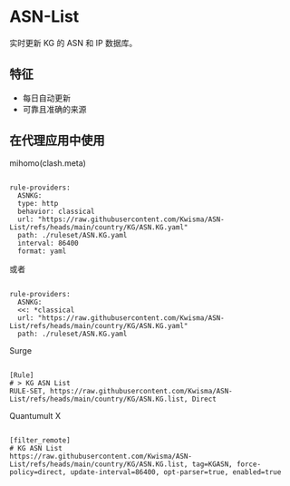 
# ASN-List
    
实时更新 KG 的 ASN 和 IP 数据库。
    
## 特征
    
- 每日自动更新
- 可靠且准确的来源
    
## 在代理应用中使用
    
mihomo(clash.meta)
   
<pre><code class="language-javascript">
rule-providers:
  ASNKG:
  type: http
  behavior: classical
  url: "https://raw.githubusercontent.com/Kwisma/ASN-List/refs/heads/main/country/KG/ASN.KG.yaml"
  path: ./ruleset/ASN.KG.yaml
  interval: 86400
  format: yaml
</code></pre>

或者

<pre><code class="language-javascript">
rule-providers:
  ASNKG:
  <<: *classical
  url: "https://raw.githubusercontent.com/Kwisma/ASN-List/refs/heads/main/country/KG/ASN.KG.yaml"
  path: ./ruleset/ASN.KG.yaml
</code></pre>
    
Surge
    
<pre><code class="language-javascript">
[Rule]
# > KG ASN List
RULE-SET, https://raw.githubusercontent.com/Kwisma/ASN-List/refs/heads/main/country/KG/ASN.KG.list, Direct
</code></pre>
    
Quantumult X
    
<pre><code class="language-javascript">
[filter_remote]
# KG ASN List
https://raw.githubusercontent.com/Kwisma/ASN-List/refs/heads/main/country/KG/ASN.KG.list, tag=KGASN, force-policy=direct, update-interval=86400, opt-parser=true, enabled=true
</code></pre>
